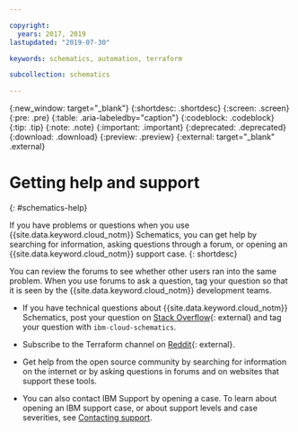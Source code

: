 ```yaml
---

copyright:
  years: 2017, 2019
lastupdated: "2019-07-30"

keywords: schematics, automation, terraform

subcollection: schematics

---
```

{:new_window: target="_blank"}
{:shortdesc: .shortdesc}
{:screen: .screen}
{:pre: .pre}
{:table: .aria-labeledby="caption"}
{:codeblock: .codeblock}
{:tip: .tip}
{:note: .note}
{:important: .important}
{:deprecated: .deprecated}
{:download: .download}
{:preview: .preview}
{:external: target="_blank" .external}

# Getting help and support
{: #schematics-help}

If you have problems or questions when you use {{site.data.keyword.cloud_notm}} Schematics, you can get help by searching for information, asking questions through a forum, or opening an {{site.data.keyword.cloud_notm}} support case.
{: shortdesc}

You can review the forums to see whether other users ran into the same problem. When you use forums to ask a question, tag your question so that it is seen by the {{site.data.keyword.cloud_notm}} development teams.
  * If you have technical questions about {{site.data.keyword.cloud_notm}} Schematics, post your question on [Stack Overflow](https://stackoverflow.com/search?q=ibm-cloud-infrastructure+terraform){: external}
 and tag your question with `ibm-cloud-schematics`.
  * Subscribe to the Terraform channel on [Reddit](https://www.reddit.com/r/Terraform/){: external}.

  * Get help from the open source community by searching for information on the internet or by asking questions in forums and on websites that support these tools.
  * You can also contact IBM Support by opening a case. To learn about opening an IBM support case, or about support levels and case severities, see [Contacting support](/docs/get-support?topic=get-support-getting-customer-support#getting-customer-support). 
